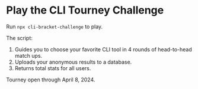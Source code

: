 # Play the CLI Tourney Challenge

Run `npx cli-bracket-challenge` to play.

The script:

1. Guides you to choose your favorite CLI tool in 4 rounds of head-to-head match ups.
2. Uploads your anonymous results to a database.
3. Returns total stats for all users.

Tourney open through April 8, 2024.
